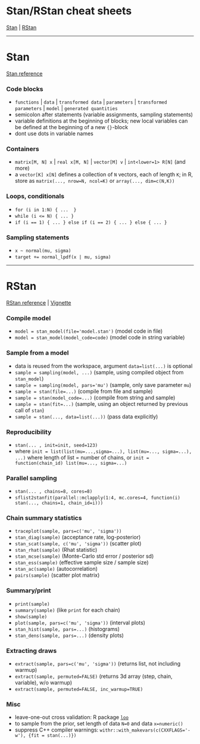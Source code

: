 # Stan/RStan cheat sheets

[Stan](#Stan) | [RStan](#RStan)

- - - - 

# Stan

[Stan reference](http://mc-stan.org/users/documentation) 

### Code blocks

- `functions` | `data` | `transformed data` | `parameters` | `transformed parameters` | `model` | `generated quantities`
- semicolon after statements (variable assignments, sampling statements) 
- variable definitions at the beginning of blocks; new local variables can be defined at the beginning of a new `{}`-block 
- dont use dots in variable names


### Containers

- `matrix[M, N] x` | `real x[M, N]` | `vector[M] v` | `int<lower=1> R[N]` (and more)
- a `vector[K] x[N]` defines a collection of `N` vectors, each of length `K`; in R, store as `matrix(..., nrow=N, ncol=K)` or `array(..., dim=c(N,K))`


### Loops, conditionals

- `for (i in 1:N) { ...  }`
- `while (i <= N) { ... }`
- `if (i == 1) { ... } else if (i == 2) { ... } else { ... }`


### Sampling statements

- `x ~ normal(mu, sigma)`
- `target += normal_lpdf(x | mu, sigma)`

- - - - 

# RStan

[RStan reference](https://cran.r-project.org/web/packages/rstan/rstan.pdf) |
[Vignette](https://cran.r-project.org/web/packages/rstan/vignettes/rstan.html)

### Compile model 

- `model = stan_model(file='model.stan')` (model code in file)
- `model = stan_model(model_code=code)` (model code in string variable)


### Sample from a model

- data is reused from the workspace, argument `data=list(...)` is optional
- `sample = sampling(model, ...)` (sample, using compiled object from `stan_model`)
- `sample = sampling(model, pars='mu')` (sample, only save parameter `mu`)
- `sample = stan(file=...)` (compile from file and sample)
- `sample = stan(model_code=...)` (compile from string and sample)
- `sample = stan(fit=...)` (sample, using an object returned by previous call of `stan`)
- `sample = stan(..., data=list(...))` (pass data explicitly)


### Reproducibility

- `stan(... , init=init, seed=123)`
- where `init = list(list(mu=...,sigma=...), list(mu=..., sigma=...), ...)` where length of list = number of chains, or `init = function(chain_id) list(mu=..., sigma=...)`


### Parallel sampling

- `stan(... , chains=8, cores=8)`
- `sflist2stanfit(parallel::mclapply(1:4, mc.cores=4, function(i) stan(..., chains=1, chain_id=i)))`


### Chain summary statistics

- `traceplot(sample, pars=c('mu', 'sigma'))`
- `stan_diag(sample)` (acceptance rate, log-posterior)
- `stan_scat(sample, c('mu', 'sigma'))` (scatter plot)
- `stan_rhat(sample)` (Rhat statistic)
- `stan_mcse(sample)` (Monte-Carlo std error / posterior sd)
- `stan_ess(sample)` (effective sample size / sample size)
- `stan_ac(sample)` (autocorrelation)
- `pairs(sample)` (scatter plot matrix)


### Summary/print

- `print(sample)`
- `summary(sample)` (like `print` for each chain)
- `show(sample)`
- `plot(sample, pars=c('mu', 'sigma'))` (interval plots)
- `stan_hist(sample, pars=...)` (histograms)
- `stan_dens(sample, pars=...)` (density plots)


### Extracting draws

- `extract(sample, pars=c('mu', 'sigma'))` (returns list, not including warmup)
- `extract(sample, permuted=FALSE)` (returns 3d array (step, chain, variable), w/o warmup)
- `extract(sample, permuted=FALSE, inc_warmup=TRUE)`


### Misc

- leave-one-out cross validation: R package [`loo`](https://cran.r-project.org/web/packages/loo/vignettes/loo-example.html) 
- to sample from the prior, set length of data `N=0` and data `x=numeric()`
- suppress C++ compiler warnings: `withr::with_makevars(c(CXXFLAGS='-w'), {fit = stan(...)})`


